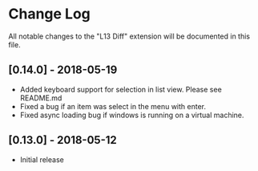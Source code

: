 # Change Log
All notable changes to the "L13 Diff" extension will be documented in this file.

## [0.14.0] - 2018-05-19
- Added keyboard support for selection in list view. Please see README.md
- Fixed a bug if an item was select in the menu with enter.
- Fixed async loading bug if windows is running on a virtual machine.

## [0.13.0] - 2018-05-12
- Initial release